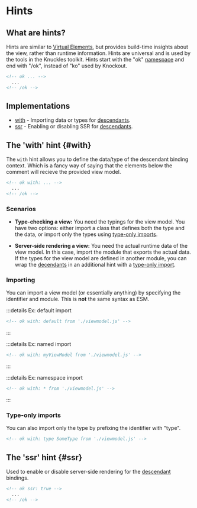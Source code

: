 # Hints

## What are hints?

Hints are similar to [Virtual Elements](/docs/reference/glossary#virtual-element), but provides build-time insights about the view, rather than runtime information. Hints are universal and is used by the tools in the Knuckles toolkit. Hints start with the "ok" [namespace](/docs/reference/glossary#namespace) and end with "/ok", instead of "ko" used by Knockout.

<!-- prettier-ignore -->
```html
<!-- ok ... -->
  ...
<!-- /ok -->
```

## Implementations

- [with](#with) - Importing data or types for [descendants](/docs/reference/glossary#descendant).
- [ssr](#ssr) - Enabling or disabling SSR for [descendants](/docs/reference/glossary#descendant).

## The 'with' hint {#with}

The `with` hint allows you to define the data/type of the descendant binding context. Which is a fancy way of saying that the elements below the comment will recieve the provided view model.

<!-- prettier-ignore -->
```html
<!-- ok with: ... -->
  ...
<!-- /ok -->
```

### Scenarios

- **Type-checking a view:** You need the typings for the view model. You have two options: either import a class that defines both the type and the data, or import only the types using [type-only imports](#type-only-imports).

- **Server-side rendering a view:** You need the actual runtime data of the view model. In this case, import the module that exports the actual data. If the types for the view model are defined in another module, you can wrap the [decendants](/docs/reference/glossary#descendant) in an additional hint with a [type-only import](#type-only-imports).

### Importing

You can import a view model (or essentially anything) by specifying the identifier and module. This is **not** the same syntax as ESM.

:::details Ex: default import

```html
<!-- ok with: default from './viewmodel.js' -->
```

:::

:::details Ex: named import

```html
<!-- ok with: myViewModel from './viewmodel.js' -->
```

:::

:::details Ex: namespace import

```html
<!-- ok with: * from './viewmodel.js' -->
```

:::

### Type-only imports

You can also import only the type by prefixing the identifier with "type".

```html
<!-- ok with: type SomeType from './viewmodel.js' -->
```

[descendants]: /docs/glossary#descendant

## The 'ssr' hint {#ssr}

Used to enable or disable server-side rendering for the [descendant](/docs/reference/glossary#descendant) bindings.

<!-- prettier-ignore -->
```html
<!-- ok ssr: true -->
  ...
<!-- /ok -->
```
